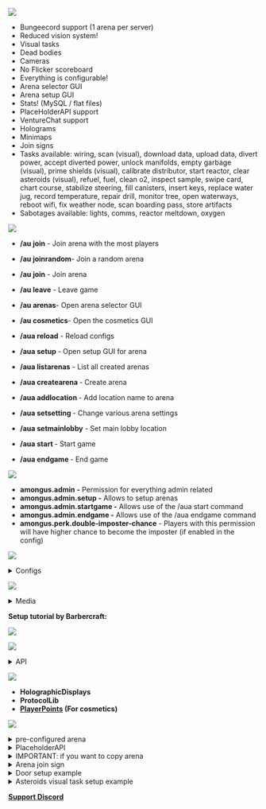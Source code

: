 ![](https://i.imgur.com/fyfad7m.png)



- Bungeecord support (1 arena per server)
- Reduced vision system!
- Visual tasks
- Dead bodies
- Cameras
- No Flicker scoreboard
- Everything is configurable!
- Arena selector GUI
- Arena setup GUI
- Stats! (MySQL / flat files)
- PlaceHolderAPI support
- VentureChat support
- Holograms
- Minimaps
- Join signs
- Tasks available: wiring, scan (visual), download data, upload data, divert power, accept diverted power, unlock manifolds, empty garbage (visual), prime shields (visual), calibrate distributor, start reactor, clear asteroids (visual), refuel, fuel, clean o2, inspect sample, swipe card, chart course, stabilize steering, fill canisters, insert keys, replace water jug, record temperature, repair drill, monitor tree, open waterways, reboot wifi, fix weather node, scan boarding pass, store artifacts
- Sabotages available: lights, comms, reactor meltdown, oxygen



![](https://i.imgur.com/8VcI50i.png)



- **/au join** - Join arena with the most players
- **/au joinrandom**- Join a random arena
- **/au join** <arena> - Join arena
- **/au leave** - Leave game
- **/au arenas**- Open arena selector GUI
- **/au cosmetics**- Open the cosmetics GUI



- **/aua reload** - Reload configs
- **/aua setup <arena>** - Open setup GUI for arena
- **/aua listarenas** - List all created arenas
- **/aua createarena <name> <min players> <max players> <imposters>** - Create arena
- **/aua addlocation <arena> <location name>** - Add location name to arena
- **/aua setsetting <arena> <setting to change>** - Change various arena settings
- **/aua setmainlobby** - Set main lobby location
- **/aua start <arena>** - Start game
- **/aua endgame <arena>** - End game



![](https://i.imgur.com/U8VZNDo.png)




- **amongus.admin -** Permission for everything admin related
- **amongus.admin.setup -** Allows to setup arenas
- **amongus.admin.startgame -** Allows use of the /aua start command
- **amongus.admin.endgame -** Allows use of the /aua endgame command
- **amongus.perk.double-imposter-chance** - Players with this permission will have higher chance to become the imposter
(if enabled in the config)




![](https://i.imgur.com/adamftQ.png)


<details>
  <summary>Configs</summary>
     
[config.yml](https://pastebin.com/n1GLEG3Z)

[messages.yml](https://pastebin.com/WezWTPkY)

[items.yml](https://pastebin.com/RnBdAvyL)

[sounds.yml](https://pastebin.com/X3y71a97)

[cosmetics.yml](https://pastebin.com/5gJ7Qmq5)

</details>



![](https://i.imgur.com/Fc4utSV.png)


<details>
  <summary>Media</summary>
  
**Clear asteroids task:**

![](https://i.imgur.com/SVsCFFw.gif)

**Unlock manifolds task:**

![](https://i.imgur.com/btXyhPc.gif)

**Submit scan visual task:**

![](https://i.imgur.com/yFalxKo.gif)

**Cameras:**

![](https://i.imgur.com/PVa7iFB.gif)

**Clear asteroids visual task:**

![](https://i.imgur.com/kNRFNan.gif)

**Top-down camera example:**

![](https://i.imgur.com/d0FrbJx.gif)

**Minimap:**

![](https://i.imgur.com/4dBQaAS.jpg)

**Join sign:**

![](https://i.imgur.com/LhoDbHt.jpg)

</details>

**Setup tutorial by Barbercraft:**

[![](http://img.youtube.com/vi/U67PcAZE7Qw/0.jpg)](http://www.youtube.com/watch?v=U67PcAZE7Qw "Setup tutorial by Barbercraft")



![](https://i.imgur.com/0fhIzRz.png)


<details>
  <summary>API</summary>

```java
// Get arena by name
Arena arena = AmongUsApi.getArena("arena");
// Get player info object
PlayerInfo pInfo = AmongUsApi.getPlayerInfo(player);

// Get a copy of the player stats
// Should always run this async!
HashMap<String, Integer> playerStats = AmongUsApi.getPlayerStats(player);

// Events:
   @EventHandler
    public void arenaGameStateChange(AUArenaGameStateChange ev) {
        ev.getArena();
        ev.getNewGameState();
    }

    @EventHandler
    public void arenaStart(AUArenaStart ev) {
        ev.getArena();
    }

    @EventHandler
    public void arenaPlayerLeave(AUArenaPlayerLeave ev) {
        ev.getArena();
        ev.getPlayer();
    }

    @EventHandler
    public void arenaPlayerJoin(AUArenaPlayerJoin ev) {
        ev.getArena();
        ev.getPlayer();
        // Cancellable
}

@EventHandler
public void arenaPlayerDeath(AUArenaPlayerDeath ev) {
    ev.getArena();
    ev.getPlayer(); // victim
    ev.getKilled(); // killed or ejected
    ev.getKiller(); // if killed
}
```

</details>


![](https://i.imgur.com/VUrebSs.png)


- **HolographicDisplays**
- **ProtocolLib**
- **[PlayerPoints](https://www.spigotmc.org/resources/playerpoints.80745/) (For cosmetics)**



![](https://i.imgur.com/NdHPBQY.png)


<details>
  <summary>pre-configured arena</summary>

There is a Polus map and a Skeld map in here.
[LINK](https://www.mediafire.com/file/l0eirwwmtrx7epx/AmongUs_Pre_Configured_arena.rar/file)
</details>


<details>
  <summary>PlaceholderAPI</summary>
```
%amongus_games_played%
%amongus_imposter_wins%
%amongus_crewmate_wins%
%amongus_total_wins%
%amongus_imposter_kills%
%amongus_tasks_completed%
%amongus_emergencies_called%
%amongus_bodies_reported%
%amongus_times_murdered%
%amongus_times_ejected%
%amongus_time_played%
%amongus_time_played_minutes%
%amongus_time_played_hours%
%amongus_time_played_days%
```

</details>

<details>
  <summary>IMPORTANT: if you want to copy arena</summary>
If you want to copy an arena or something you must delete "mapids" in the arena config
otherwise, minimaps in that arena won't work.
</details>

<details>
  <summary>Arena join sign</summary>
First line: [au]
Second line: arena name

![](https://i.imgur.com/Pp3xyJD.jpg)

</details>

<details>
  <summary>Door setup example</summary>
Note: once you set the two corners of the door it will be replaced with fake blocks only shown to you. (right-click to remove them)

![](https://i.imgur.com/BIaU6U3.gif)

</details>

<details>
  <summary>Asteroids visual task setup example</summary>
The cannons will fire in the direction you are facing.
 
![](https://i.imgur.com/s4uvUd4.gif)

</details>

**[Support Discord](https://discord.gg/KGRbaqts33)**

